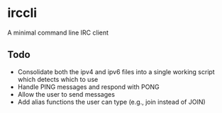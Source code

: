 # irccli
A minimal command line IRC client

## Todo
- Consolidate both the ipv4 and ipv6 files into a single working script which detects which to use
- Handle PING messages and respond with PONG
- Allow the user to send messages
 - Add alias functions the user can type (e.g., join instead of JOIN)

